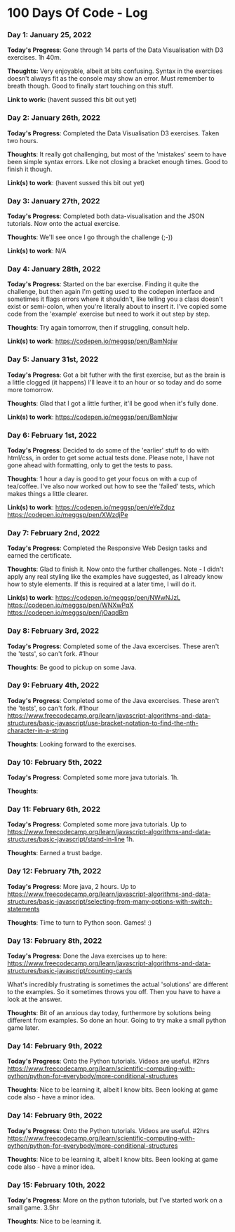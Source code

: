# 100 Days Of Code - Log

### Day 1: January 25, 2022 

**Today's Progress**: Gone through 14 parts of the Data Visualisation with D3 exercises. 1h 40m.

**Thoughts:** Very enjoyable, albeit at bits confusing. Syntax in the exercises doesn't always fit as the console may show an error. Must remember to breath though. Good to finally start touching on this stuff.

**Link to work:** (havent sussed this bit out yet)
### Day 2: January 26th, 2022

**Today's Progress**: Completed the Data Visualisation D3 exercises. Taken two hours.

**Thoughts**: It really got challenging, but most of the 'mistakes' seem to have been simple syntax errors. Like not closing a bracket enough times. Good to finish it though. 

**Link(s) to work**: (havent sussed this bit out yet)

### Day 3: January 27th, 2022

**Today's Progress**: Completed both data-visualisation and the JSON tutorials. Now onto the actual exercise.

**Thoughts**: We'll see once I go through the challenge (;-))

**Link(s) to work**: N/A

### Day 4: January 28th, 2022

**Today's Progress**: Started on the bar exercise. Finding it quite the challenge, but then again I'm getting used to the codepen interface and sometimes it flags errors where it shouldn't, like telling you a class doesn't exist or semi-colon, when you're literally about to insert it. I've copied some code from the 'example' exercise but need to work it out step by step. 

**Thoughts**: Try again tomorrow, then if struggling, consult help.

**Link(s) to work**: https://codepen.io/meggsp/pen/BamNqjw

### Day 5: January 31st, 2022

**Today's Progress**: Got a bit futher with the first exercise, but as the brain is a little clogged (it happens) I'll leave it to an hour or so today and do some more tomorrow.

**Thoughts**: Glad that I got a little further, it'll be good when it's fully done.

**Link(s) to work**: https://codepen.io/meggsp/pen/BamNqjw

### Day 6: February 1st, 2022

**Today's Progress**: Decided to do some of the 'earlier' stuff to do with html/css, in order to get some actual tests done. Please note, I have not gone ahead with formatting, only to get the tests to pass.

**Thoughts**: 1 hour a day is good to get your focus on with a cup of tea/coffee. I've also now worked out how to see the 'failed' tests, which makes things a little clearer.

**Link(s) to work**: https://codepen.io/meggsp/pen/eYeZdpz
                     https://codepen.io/meggsp/pen/XWzdjPe
                     
### Day 7: February 2nd, 2022

**Today's Progress**: Completed the Responsive Web Design tasks and earned the certificate.

**Thoughts**: Glad to finish it. Now onto the further challenges. Note - I didn't apply any real styling like the examples have suggested, as I already know how to style elements. If this is required at a later time, I will do it.

**Link(s) to work**: https://codepen.io/meggsp/pen/NWwNJzL
                     https://codepen.io/meggsp/pen/WNXwPqX
                     https://codepen.io/meggsp/pen/jOaqdBm
                     
### Day 8: February 3rd, 2022

**Today's Progress**: Completed some of the Java excercises. These aren't the 'tests', so can't fork. #1hour

**Thoughts**: Be good to pickup on some Java.

### Day 9: February 4th, 2022

**Today's Progress**: Completed some of the Java excercises. These aren't the 'tests', so can't fork. #1hour 
https://www.freecodecamp.org/learn/javascript-algorithms-and-data-structures/basic-javascript/use-bracket-notation-to-find-the-nth-character-in-a-string


**Thoughts**: Looking forward to the exercises.

### Day 10: February 5th, 2022

**Today's Progress**: Completed some more java tutorials. 1h.

**Thoughts**:

### Day 11: February 6th, 2022

**Today's Progress**: Completed some more java tutorials. Up to https://www.freecodecamp.org/learn/javascript-algorithms-and-data-structures/basic-javascript/stand-in-line 1h.

**Thoughts**: Earned a trust badge.

### Day 12: February 7th, 2022

**Today's Progress**: More java, 2 hours. Up to https://www.freecodecamp.org/learn/javascript-algorithms-and-data-structures/basic-javascript/selecting-from-many-options-with-switch-statements

**Thoughts**: Time to turn to Python soon. Games! :)

### Day 13: February 8th, 2022

**Today's Progress**: Done the Java exercises up to here:
https://www.freecodecamp.org/learn/javascript-algorithms-and-data-structures/basic-javascript/counting-cards

What's incredibly frustrating is sometimes the actual 'solutions' are different to the examples. So it sometimes throws you off. Then you have to have a look at the answer. 

**Thoughts**: Bit of an anxious day today, furthermore by solutions being different from examples. So done an hour. Going to try make a small python game later.

### Day 14: February 9th, 2022

**Today's Progress**: Onto the Python tutorials. Videos are useful. #2hrs https://www.freecodecamp.org/learn/scientific-computing-with-python/python-for-everybody/more-conditional-structures

**Thoughts**: Nice to be learning it, albeit I know bits. Been looking at game code also - have a minor idea.

### Day 14: February 9th, 2022

**Today's Progress**: Onto the Python tutorials. Videos are useful. #2hrs https://www.freecodecamp.org/learn/scientific-computing-with-python/python-for-everybody/more-conditional-structures

**Thoughts**: Nice to be learning it, albeit I know bits. Been looking at game code also - have a minor idea.

### Day 15: February 10th, 2022

**Today's Progress**: More on the python tutorials, but I've started work on a small game. 3.5hr

**Thoughts**: Nice to be learning it.



